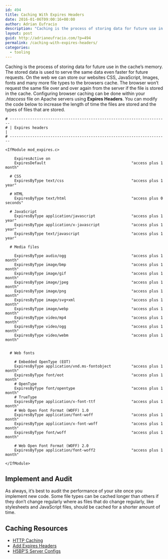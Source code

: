```yaml
---
id: 494
title: Caching With Expires Headers
date: 2016-01-06T09:00:16+00:00
author: Adrian Eufracio
description: "Caching is the process of storing data for future use in the cache's memory. The stored data is used to serve the same data even faster for future requests. On the web we can store our websites CSS, JavaScript, Images, fonts and many more file types to the browsers cache."
layout: post
guid: http://adrianeufracio.com/?p=494
permalink: /caching-with-expires-headers/
categories:
  - tooling
---
```

Caching is the process of storing data for future use in the cache&#8217;s memory. The stored data is used to serve the same data even faster for future requests. On the web we can store our websites CSS, JavaScript, Images, fonts and many more file types to the browsers cache. The browser won&#8217;t request the same file over and over again from the server if the file is stored in the cache. Configuring browser caching can be done within your <i class="code-term">.htaccess</i> file on Apache servers using **Expires Headers**. You can modify the code below to increase the length of time the files are stored and the types of files that are stored.

    # ----------------------------------------------------------------------
    # | Expires headers                                                    |
    # ----------------------------------------------------------------------
    
    <IfModule mod_expires.c>
    
        ExpiresActive on
        ExpiresDefault                                      "access plus 1 month"
    
      # CSS
        ExpiresByType text/css                              "access plus 1 year"
    
      # HTML
        ExpiresByType text/html                             "access plus 0 seconds"
    
      # JavaScript
        ExpiresByType application/javascript                "access plus 1 year"
        ExpiresByType application/x-javascript              "access plus 1 year"
        ExpiresByType text/javascript                       "access plus 1 year"
    
      # Media files
    
        ExpiresByType audio/ogg                             "access plus 1 month"
        ExpiresByType image/bmp                             "access plus 1 month"
        ExpiresByType image/gif                             "access plus 1 month"
        ExpiresByType image/jpeg                            "access plus 1 month"
        ExpiresByType image/png                             "access plus 1 month"
        ExpiresByType image/svg+xml                         "access plus 1 month"
        ExpiresByType image/webp                            "access plus 1 month"
        ExpiresByType video/mp4                             "access plus 1 month"
        ExpiresByType video/ogg                             "access plus 1 month"
        ExpiresByType video/webm                            "access plus 1 month"
    
    
      # Web fonts
    
        # Embedded OpenType (EOT)
        ExpiresByType application/vnd.ms-fontobject         "access plus 1 month"
        ExpiresByType font/eot                              "access plus 1 month"
        # OpenType
        ExpiresByType font/opentype                         "access plus 1 month"
        # TrueType
        ExpiresByType application/x-font-ttf                "access plus 1 month"
        # Web Open Font Format (WOFF) 1.0
        ExpiresByType application/font-woff                 "access plus 1 month"
        ExpiresByType application/x-font-woff               "access plus 1 month"
        ExpiresByType font/woff                             "access plus 1 month"
    
        # Web Open Font Format (WOFF) 2.0
        ExpiresByType application/font-woff2                "access plus 1 month"
    
    </IfModule>

## Implement and Audit

As always, it&#8217;s best to audit the performance of your site once you implement new code. Some file types can be cached longer than others if they don&#8217;t change regularly where as files that do change regularly, like stylesheets and JavaScript files, should be cached for a shorter amount of time.

## Caching Resources

  * <a href="https://developers.google.com/web/fundamentals/performance/optimizing-content-efficiency/http-caching" target="_blank">HTTP Caching</a>
  * <a href="https://gtmetrix.com/add-expires-headers.html" target="_blank">Add Expires Headers</a>
  * <a href="https://github.com/h5bp/server-configs-apache/blob/master/dist/.htaccess" target="_blank">H5BP&#8217;S Server Configs</a>